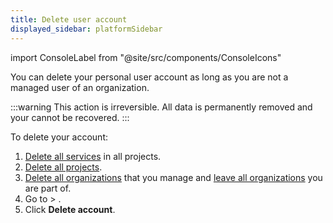 ```yaml
---
title: Delete user account
displayed_sidebar: platformSidebar
---
```


import ConsoleLabel from "@site/src/components/ConsoleIcons"

You can delete your personal user account as long as you are not a managed user of an organization.

:::warning
This action is irreversible. All data is permanently removed and your cannot be recovered.
:::

To delete your account:

1. [Delete all services](/docs/platform/concepts/service-power-cycle#delete-service)
   in all projects.
1. [Delete all projects](/docs/platform/howto/manage-project#delete-a-project).
1. [Delete all organizations](/docs/platform/howto/manage-organizations) that you manage
   and [leave all organizations](/docs/platform/howto/manage-organizations)
   you are part of.
1.  Go to <ConsoleLabel name="userinformation"/> > <ConsoleLabel name="userprofile"/>.
1.  Click **Delete account**.
